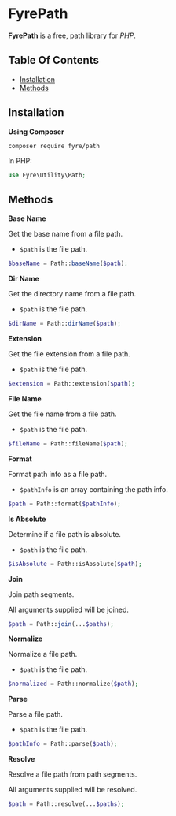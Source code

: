 # FyrePath

**FyrePath** is a free, path library for *PHP*.


## Table Of Contents
- [Installation](#installation)
- [Methods](#methods)



## Installation

**Using Composer**

```
composer require fyre/path
```

In PHP:

```php
use Fyre\Utility\Path;
```


## Methods

**Base Name**

Get the base name from a file path.

- `$path` is the file path.

```php
$baseName = Path::baseName($path);
```

**Dir Name**

Get the directory name from a file path.

- `$path` is the file path.

```php
$dirName = Path::dirName($path);
```

**Extension**

Get the file extension from a file path.

- `$path` is the file path.

```php
$extension = Path::extension($path);
```

**File Name**

Get the file name from a file path.

- `$path` is the file path.

```php
$fileName = Path::fileName($path);
```

**Format**

Format path info as a file path.

- `$pathInfo` is an array containing the path info.

```php
$path = Path::format($pathInfo);
```

**Is Absolute**

Determine if a file path is absolute.

- `$path` is the file path.

```php
$isAbsolute = Path::isAbsolute($path);
```

**Join**

Join path segments.

All arguments supplied will be joined.

```php
$path = Path::join(...$paths);
```

**Normalize**

Normalize a file path.

- `$path` is the file path.

```php
$normalized = Path::normalize($path);
```

**Parse**

Parse a file path.

- `$path` is the file path.

```php
$pathInfo = Path::parse($path);
```

**Resolve**

Resolve a file path from path segments.

All arguments supplied will be resolved.

```php
$path = Path::resolve(...$paths);
```